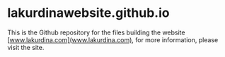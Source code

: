 # lakurdinawebsite.github.io

This is the Github repository for the files building the website [www.lakurdina.com](www.lakurdina.com), for more information, please visit the site.
